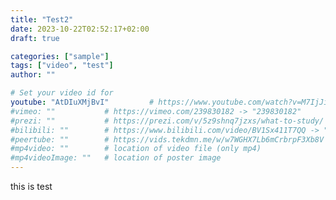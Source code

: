 ```yaml
---
title: "Test2"
date: 2023-10-22T02:52:17+02:00
draft: true

categories: ["sample"]
tags: ["video", "test"]
author: ""

# Set your video id for
youtube: "AtDIuXMjBvI"         # https://www.youtube.com/watch?v=M7IjJiZUutk -> "M7IjJiZUutk"
#vimeo: ""           # https://vimeo.com/239830182 -> "239830182"
#prezi: ""           # https://prezi.com/v/5z9shnq7jzxs/what-to-study/ -> "5z9shnq7jzxs"
#bilibili: ""        # https://www.bilibili.com/video/BV1Sx411T7QQ -> "BV1Sx411T7QQ"
#peertube: ""        # https://vids.tekdmn.me/w/w7WGHX7Lb6mCrbrpF3Xb8V (entire URL)
#mp4video: ""        # location of video file (only mp4) 
#mp4videoImage: ""   # location of poster image 
---
```

this is test